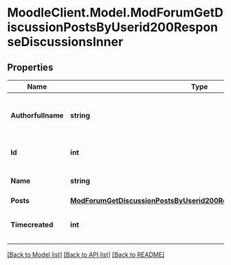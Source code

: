 # MoodleClient.Model.ModForumGetDiscussionPostsByUserid200ResponseDiscussionsInner

## Properties

Name | Type | Description | Notes
------------ | ------------- | ------------- | -------------
**Authorfullname** | **string** | Full name of the user that started the discussion | [optional] [default to "null"]
**Id** | **int** | ID of the discussion | [optional] [default to null]
**Name** | **string** | Name of the discussion | [optional] [default to "null"]
**Posts** | [**ModForumGetDiscussionPostsByUserid200ResponseDiscussionsInnerPosts**](ModForumGetDiscussionPostsByUserid200ResponseDiscussionsInnerPosts.md) |  | [optional] 
**Timecreated** | **int** | Timestamp of the discussion start | [optional] [default to null]

[[Back to Model list]](../README.md#documentation-for-models) [[Back to API list]](../README.md#documentation-for-api-endpoints) [[Back to README]](../README.md)

